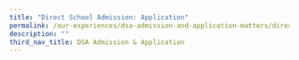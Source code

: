 ```yaml
---
title: "Direct School Admission: Application"
permalink: /our-experiences/dsa-admission-and-application-matters/direct-school-admission-application/
description: ""
third_nav_title: DSA Admission & Application
---
```

